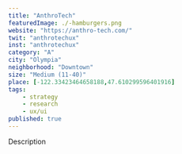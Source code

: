 ```yaml
---
title: "AnthroTech"
featuredImage: ./-hamburgers.png
website: "https://anthro-tech.com/"
twit: "anthrotechux"
inst: "anthrotechux"
category: "A"
city: "Olympia"
neighborhood: "Downtown"
size: "Medium (11-40)"
place: [-122.33423464658188,47.610299596401916]
tags:
    - strategy
    - research
    - ux/ui
published: true
---
```


Description
